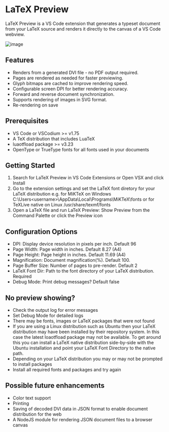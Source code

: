 # LaTeX Preview

LaTeX Preview is a VS Code extension that generates a typeset document from your LaTeX source and renders it directly to the canvas of a VS Code webview.

![image](./media/lp.gif)

## Features

* Renders from a generated DVI file - no PDF output required.
* Pages are rendered as needed for faster previewing.
* Glyph bitmaps are cached to improve rendering speed.
* Configurable screen DPI for better rendering accuracy.
* Forward and reverse document synchronization.
* Supports rendering of images in SVG format.
* Re-rendering on save

## Prerequisites

* VS Code or VSCodium >= v1.75
* A TeX distribution that includes LuaTeX
* luaotfload package >= v3.23
* OpenType or TrueType fonts for all fonts used in your documents

## Getting Started

1. Search for LaTeX Preview in VS Code Extensions or Open VSX and click Install
2. Go to the extension settings and set the LaTeX font diretory for your LaTeX distribution e.g. for MiKTeX on Windows C:\Users\<username>\AppData\Local\Programs\MiKTeX\fonts or for TeXLive native on Linux /usr/share/texmf/fonts
3. Open a LaTeX file and run LaTeX Preview: Show Preview from the Command Palette or click the Preview icon

## Configuration Options

* DPI: Display device resolution in pixels per inch. Default 96
* Page Width: Page width in inches. Default 8.27 (A4)
* Page Height: Page height in inches. Default 11.69 (A4)
* Magnification: Document magnification(%). Default 100.
* Page Buffer Size: Number of pages to pre-render. Default 2
* LaTeX Font Dir: Path to the font directory of your LaTeX distribution. Required
* Debug Mode: Print debug messages? Default false

## No preview showing?

* Check the output log for error messages
* Set Debug Mode for detailed logs
* There may be fonts, images or LaTeX packages that were not found
* If you are using a Linux distribution such as Ubuntu then your LaTeX distribution may have been installed by their repository system. In this case the latest loaotfload package may not be available. To get around this you can install a LaTeX native distribution side-by-side with the Ubuntu installation and point your LaTeX Font Directory to the native path.
* Depending on your LaTeX distribution you may or may not be prompted to install packages
* Install all required fonts and packages and try again

## Possible future enhancements

* Color text support
* Printing
* Saving of decoded DVI data in JSON format to enable document distribution for the web
* A NodeJS module for rendering JSON document files to a browser canvas
